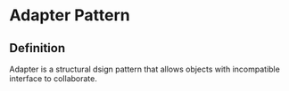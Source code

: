 # Adapter Pattern

## Definition

Adapter is a structural dsign pattern that allows objects with incompatible interface to collaborate.


